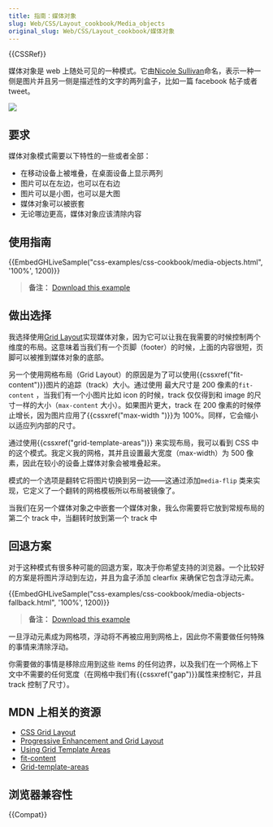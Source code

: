 ```yaml
---
title: 指南：媒体对象
slug: Web/CSS/Layout_cookbook/Media_objects
original_slug: Web/CSS/Layout_cookbook/媒体对象
---
```


{{CSSRef}}

媒体对象是 web 上随处可见的一种模式。它由[Nicole Sullivan](http://www.stubbornella.org/content/2010/06/25/the-media-object-saves-hundreds-of-lines-of-code/)命名，表示一种一侧是图片并且另一侧是描述性的文字的两列盒子，比如一篇 facebook 帖子或者 tweet。

![](media-object.png)

## 要求

媒体对象模式需要以下特性的一些或者全部：

- 在移动设备上被堆叠，在桌面设备上显示两列
- 图片可以在左边，也可以在右边
- 图片可以是小图，也可以是大图
- 媒体对象可以被嵌套
- 无论哪边更高，媒体对象应该清除内容

## 使用指南

{{EmbedGHLiveSample("css-examples/css-cookbook/media-objects.html", '100%', 1200)}}

> **备注：** [Download this example](https://github.com/mdn/css-examples/blob/master/css-cookbook/media-objects--download.html)

## 做出选择

我选择使用[Grid Layout](/zh-CN/docs/Web/CSS/CSS_Grid_Layout)实现媒体对象，因为它可以让我在我需要的时候控制两个维度的布局。这意味着当我们有一个页脚（footer）的时候，上面的内容很短，页脚可以被推到媒体对象的底部。

另一个使用网格布局（Grid Layout）的原因是为了可以使用{{cssxref("fit-content")}}图片的追踪（track）大小。通过使用 最大尺寸是 200 像素的`fit-content` ，当我们有一个小图片比如 icon 的时候，track 仅仅得到和 image 的尺寸一样的大小（`max-content` 大小）。如果图片更大，track 在 200 像素的时候停止增长，因为图片应用了{{cssxref("max-width ")}}为 100%。同样，它会缩小以适应列内部的尺寸。

通过使用{{cssxref("grid-template-areas")}} 来实现布局，我可以看到 CSS 中的这个模式。我定义我的网格，其并且设置最大宽度（max-width）为 500 像素，因此在较小的设备上媒体对象会被堆叠起来。

模式的一个选项是翻转它将图片切换到另一边——这通过添加`media-flip` 类来实现，它定义了一个翻转的网格模板所以布局被镜像了。

当我们在另一个媒体对象之中嵌套一个媒体对象，我么你需要将它放到常规布局的第二个 track 中，当翻转时放到第一个 track 中

## 回退方案

对于这种模式有很多种可能的回退方案，取决于你希望支持的浏览器。一个比较好的方案是将图片浮动到左边，并且为盒子添加 clearfix 来确保它包含浮动元素。

{{EmbedGHLiveSample("css-examples/css-cookbook/media-objects-fallback.html", '100%', 1200)}}

> **备注：** [Download this example](https://github.com/mdn/css-examples/blob/master/css-cookbook/media-objects-fallback--download.html)

一旦浮动元素成为网格项，浮动将不再被应用到网格上，因此你不需要做任何特殊的事情来清除浮动。

你需要做的事情是移除应用到这些 items 的任何边界，以及我们在一个网格上下文中不需要的任何宽度（在网格中我们有{{cssxref("gap")}}属性来控制它，并且 track 控制了尺寸）。

## MDN 上相关的资源

- [CSS Grid Layout](/zh-CN/docs/Web/CSS/CSS_Grid_Layout)
- [Progressive Enhancement and Grid Layout](/zh-CN/docs/Web/CSS/CSS_Grid_Layout/CSS_Grid_and_Progressive_Enhancement)
- [Using Grid Template Areas](/zh-CN/docs/Web/CSS/CSS_Grid_Layout/Grid_Template_Areas)
- [fit-content](/zh-CN/docs/Web/CSS/fit-content)
- [Grid-template-areas](/zh-CN/docs/Web/CSS/CSS_Grid_Layout/Grid_Template_Areas)

## 浏览器兼容性

{{Compat}}
